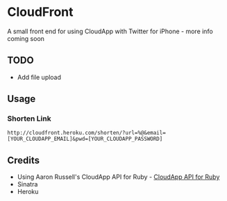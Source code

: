 # CloudFront

A small front end for using CloudApp with Twitter for iPhone - more info coming soon

## TODO

* Add file upload

## Usage

### Shorten Link
	http://cloudfront.heroku.com/shorten/?url=%@&email=[YOUR_CLOUDAPP_EMAIL]&pwd=[YOUR_CLOUDAPP_PASSWORD]
	
## Credits

* Using Aaron Russell's CloudApp API for Ruby - [CloudApp API for Ruby](http://github.com/aaronrussell/cloudapp_api "CloudApp API for Ruby")
* Sinatra
* Heroku
